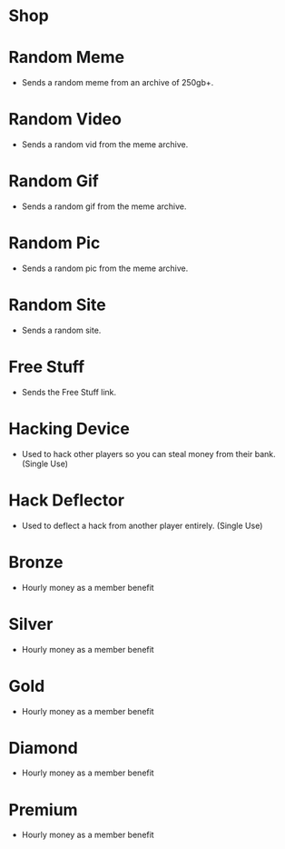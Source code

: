 # **Shop**

# Random Meme

 - Sends a random meme from an archive of 250gb+.
# Random Video

 - Sends a random vid from the meme archive.
# Random Gif

 - Sends a random gif from the meme archive.
# Random Pic

 - Sends a random pic from the meme archive.
# Random Site

 - Sends a random site.
# Free Stuff

 - Sends the Free Stuff link.
# Hacking Device

 - Used to hack other players so you can steal money from their bank. (Single Use)
# Hack Deflector

 - Used to deflect a hack from another player entirely. (Single Use)

# Bronze

 - Hourly money as a member benefit
# Silver

 - Hourly money as a member benefit
# Gold

 - Hourly money as a member benefit
# Diamond

 - Hourly money as a member benefit
# Premium

 - Hourly money as a member benefit
